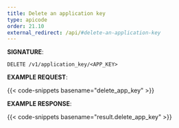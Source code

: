 ```yaml
---
title: Delete an application key
type: apicode
order: 21.10
external_redirect: /api/#delete-an-application-key
---
```



**SIGNATURE**:


`DELETE /v1/application_key/<APP_KEY>`


**EXAMPLE REQUEST**:


{{< code-snippets basename="delete_app_key" >}}


**EXAMPLE RESPONSE**:


{{< code-snippets basename="result.delete_app_key" >}}
